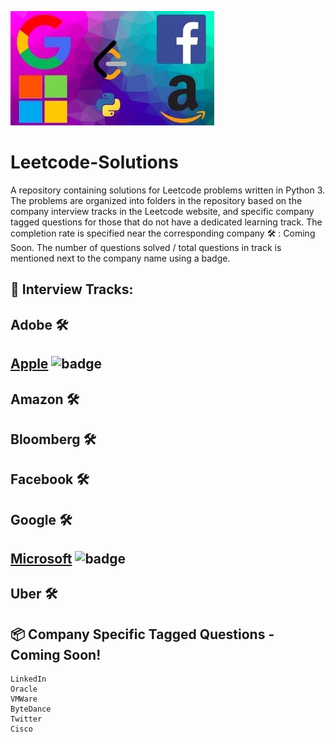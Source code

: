 
![image](image.jpg)

# Leetcode-Solutions
A repository containing solutions for Leetcode problems written in Python 3. The problems are organized into folders in the repository based on the company interview tracks in the Leetcode website, and specific company tagged questions for those that do not have a dedicated learning track. The completion rate is specified near the corresponding company
:hammer_and_wrench: : Coming Soon. The number of questions solved / total questions in track is mentioned next to the company name using a badge. 

## :rocket: Interview Tracks:

## Adobe :hammer_and_wrench:
## [Apple](Apple) ![badge](https://img.shields.io/badge/1-90-orange.svg)
## Amazon :hammer_and_wrench:
## Bloomberg :hammer_and_wrench:
## Facebook :hammer_and_wrench:
## Google :hammer_and_wrench:
## [Microsoft](Microsoft) ![badge](https://img.shields.io/badge/1-90-orange.svg)
## Uber :hammer_and_wrench:

## :package: Company Specific Tagged Questions - Coming Soon!

```
LinkedIn
Oracle
VMWare
ByteDance
Twitter
Cisco
```
